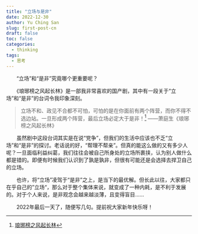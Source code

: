 ```yaml
---
title: "立场与是非"
date: 2022-12-30
author: Yu Ching San
slug: first-post-cn
draft: false
toc: false
categories:
  - thinking
tags:
  - 思考
---
```

　　“立场”和“是非”究竟哪个更重要呢？

　　《琅琊榜之风起长林》是一部我非常喜欢的国产剧，其中有一段关于“立场”和“是非”的台词令我印象深刻。

> 立场不和、政见不合都不可怕，可怕的是在你面前有两个阵营，而你不得不选边站。一旦形成两个阵营，最后立场必定大于是非！[^1] ——萧庭生《琅琊榜之风起长林》

　　虽然剧中这段台词其实是在说“党争”，但我们的生活中应该也不乏“立场”和“是非”的探讨。老话说的好，“帮理不帮亲”。但真的能这么做的又有多少人呢？一旦面临利益纠葛，我们往往会被自己所身处的立场所裹挟，认为别人做什么都是错的。即便有时候我们认识到了孰是孰非，但很有可能还是会选择去捍卫自己的立场。

　　也许，将“立场”凌驾于“是非”之上，是当下的最优解。但长此以往，大家都只在乎自己的”立场“，那么对于整个集体来说，就变成了一种内耗，是不利于发展的。对于个人来说，是非观念会越来越淡薄，且变得盲目......

　　2022年最后一天了，随便写几句。提前祝大家新年快乐呀！



[^1]: [琅琊榜之风起长林](https://baike.baidu.com/item/%E7%90%85%E7%90%8A%E6%A6%9C%E4%B9%8B%E9%A3%8E%E8%B5%B7%E9%95%BF%E6%9E%97/19657955?fr=aladdin)
